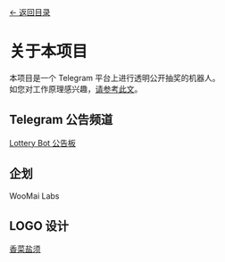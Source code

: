 [<- 返回目录](index.md)

# 关于本项目

本项目是一个 Telegram 平台上进行透明公开抽奖的机器人。<br>
如您对工作原理感兴趣，[请参考此文](lottery.md)。

## Telegram 公告频道

[Lottery Bot 公告板](https://t.me/LotteryBotChannel)

## 企划

WooMai Labs

## LOGO 设计

[香菜盐须](#TBD)



